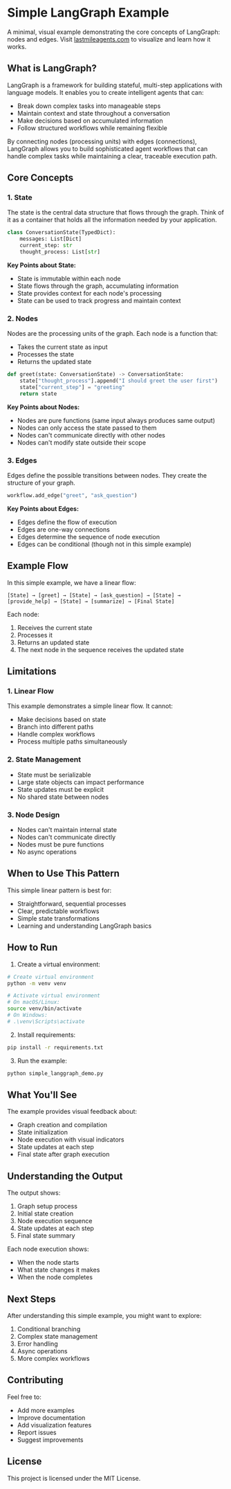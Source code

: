 # Simple LangGraph Example

A minimal, visual example demonstrating the core concepts of LangGraph: nodes and edges. Visit [lastmileagents.com](https://lastmileagents.com) to visualize and learn how it works.

## What is LangGraph?

LangGraph is a framework for building stateful, multi-step applications with language models. It enables you to create intelligent agents that can:
- Break down complex tasks into manageable steps
- Maintain context and state throughout a conversation
- Make decisions based on accumulated information
- Follow structured workflows while remaining flexible

By connecting nodes (processing units) with edges (connections), LangGraph allows you to build sophisticated agent workflows that can handle complex tasks while maintaining a clear, traceable execution path.

## Core Concepts

### 1. State
The state is the central data structure that flows through the graph. Think of it as a container that holds all the information needed by your application.

```python
class ConversationState(TypedDict):
    messages: List[Dict]
    current_step: str
    thought_process: List[str]
```

**Key Points about State:**
- State is immutable within each node
- State flows through the graph, accumulating information
- State provides context for each node's processing
- State can be used to track progress and maintain context

### 2. Nodes
Nodes are the processing units of the graph. Each node is a function that:
- Takes the current state as input
- Processes the state
- Returns the updated state

```python
def greet(state: ConversationState) -> ConversationState:
    state["thought_process"].append("I should greet the user first")
    state["current_step"] = "greeting"
    return state
```

**Key Points about Nodes:**
- Nodes are pure functions (same input always produces same output)
- Nodes can only access the state passed to them
- Nodes can't communicate directly with other nodes
- Nodes can't modify state outside their scope

### 3. Edges
Edges define the possible transitions between nodes. They create the structure of your graph.

```python
workflow.add_edge("greet", "ask_question")
```

**Key Points about Edges:**
- Edges define the flow of execution
- Edges are one-way connections
- Edges determine the sequence of node execution
- Edges can be conditional (though not in this simple example)

## Example Flow

In this simple example, we have a linear flow:

```
[State] → [greet] → [State] → [ask_question] → [State] → [provide_help] → [State] → [summarize] → [Final State]
```

Each node:
1. Receives the current state
2. Processes it
3. Returns an updated state
4. The next node in the sequence receives the updated state

## Limitations

### 1. Linear Flow
This example demonstrates a simple linear flow. It cannot:
- Make decisions based on state
- Branch into different paths
- Handle complex workflows
- Process multiple paths simultaneously

### 2. State Management
- State must be serializable
- Large state objects can impact performance
- State updates must be explicit
- No shared state between nodes

### 3. Node Design
- Nodes can't maintain internal state
- Nodes can't communicate directly
- Nodes must be pure functions
- No async operations

## When to Use This Pattern

This simple linear pattern is best for:
- Straightforward, sequential processes
- Clear, predictable workflows
- Simple state transformations
- Learning and understanding LangGraph basics

## How to Run

1. Create a virtual environment:
```bash
# Create virtual environment
python -m venv venv

# Activate virtual environment
# On macOS/Linux:
source venv/bin/activate
# On Windows:
# .\venv\Scripts\activate
```

2. Install requirements:
```bash
pip install -r requirements.txt
```

3. Run the example:
```bash
python simple_langgraph_demo.py
```

## What You'll See

The example provides visual feedback about:
- Graph creation and compilation
- State initialization
- Node execution with visual indicators
- State updates at each step
- Final state after graph execution

## Understanding the Output

The output shows:
1. Graph setup process
2. Initial state creation
3. Node execution sequence
4. State updates at each step
5. Final state summary

Each node execution shows:
- When the node starts
- What state changes it makes
- When the node completes

## Next Steps

After understanding this simple example, you might want to explore:
1. Conditional branching
2. Complex state management
3. Error handling
4. Async operations
5. More complex workflows

## Contributing

Feel free to:
- Add more examples
- Improve documentation
- Add visualization features
- Report issues
- Suggest improvements

## License

This project is licensed under the MIT License. 